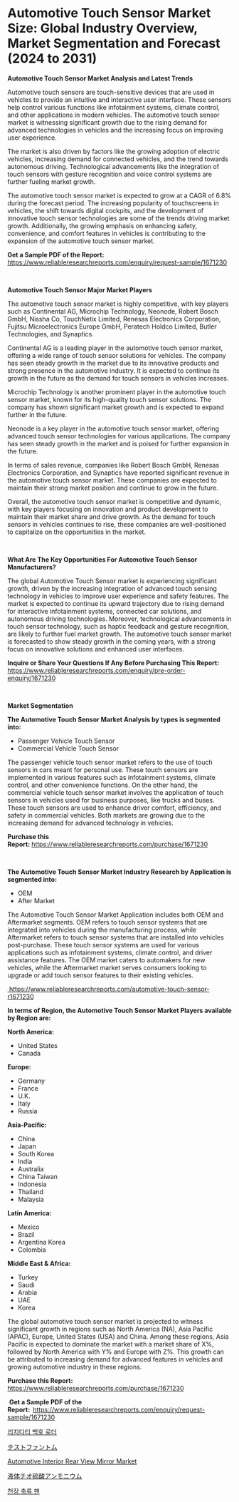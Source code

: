 <p><h1>Automotive Touch Sensor Market Size: Global Industry Overview, Market Segmentation and Forecast (2024 to 2031)</h1></p><p><strong>Automotive Touch Sensor Market Analysis and Latest Trends</strong></p>
<p><p>Automotive touch sensors are touch-sensitive devices that are used in vehicles to provide an intuitive and interactive user interface. These sensors help control various functions like infotainment systems, climate control, and other applications in modern vehicles. The automotive touch sensor market is witnessing significant growth due to the rising demand for advanced technologies in vehicles and the increasing focus on improving user experience.</p><p>The market is also driven by factors like the growing adoption of electric vehicles, increasing demand for connected vehicles, and the trend towards autonomous driving. Technological advancements like the integration of touch sensors with gesture recognition and voice control systems are further fueling market growth.</p><p>The automotive touch sensor market is expected to grow at a CAGR of 6.8% during the forecast period. The increasing popularity of touchscreens in vehicles, the shift towards digital cockpits, and the development of innovative touch sensor technologies are some of the trends driving market growth. Additionally, the growing emphasis on enhancing safety, convenience, and comfort features in vehicles is contributing to the expansion of the automotive touch sensor market.</p></p>
<p><strong>Get a Sample PDF of the Report:&nbsp;</strong> <a href="https://www.reliableresearchreports.com/enquiry/request-sample/1671230">https://www.reliableresearchreports.com/enquiry/request-sample/1671230</a></p>
<p>&nbsp;</p>
<p><strong>Automotive Touch Sensor Major Market Players</strong></p>
<p><p>The automotive touch sensor market is highly competitive, with key players such as Continental AG, Microchip Technology, Neonode, Robert Bosch GmbH, Nissha Co, TouchNetix Limited, Renesas Electronics Corporation, Fujitsu Microelectronics Europe GmbH, Peratech Holdco Limited, Butler Technologies, and Synaptics. </p><p>Continental AG is a leading player in the automotive touch sensor market, offering a wide range of touch sensor solutions for vehicles. The company has seen steady growth in the market due to its innovative products and strong presence in the automotive industry. It is expected to continue its growth in the future as the demand for touch sensors in vehicles increases.</p><p>Microchip Technology is another prominent player in the automotive touch sensor market, known for its high-quality touch sensor solutions. The company has shown significant market growth and is expected to expand further in the future. </p><p>Neonode is a key player in the automotive touch sensor market, offering advanced touch sensor technologies for various applications. The company has seen steady growth in the market and is poised for further expansion in the future.</p><p>In terms of sales revenue, companies like Robert Bosch GmbH, Renesas Electronics Corporation, and Synaptics have reported significant revenue in the automotive touch sensor market. These companies are expected to maintain their strong market position and continue to grow in the future.</p><p>Overall, the automotive touch sensor market is competitive and dynamic, with key players focusing on innovation and product development to maintain their market share and drive growth. As the demand for touch sensors in vehicles continues to rise, these companies are well-positioned to capitalize on the opportunities in the market.</p></p>
<p>&nbsp;</p>
<p><strong>What Are The Key Opportunities For Automotive Touch Sensor Manufacturers?</strong></p>
<p><p>The global Automotive Touch Sensor market is experiencing significant growth, driven by the increasing integration of advanced touch sensing technology in vehicles to improve user experience and safety features. The market is expected to continue its upward trajectory due to rising demand for interactive infotainment systems, connected car solutions, and autonomous driving technologies. Moreover, technological advancements in touch sensor technology, such as haptic feedback and gesture recognition, are likely to further fuel market growth. The automotive touch sensor market is forecasted to show steady growth in the coming years, with a strong focus on innovative solutions and enhanced user interfaces.</p></p>
<p><strong>Inquire or Share Your Questions If Any Before Purchasing This Report:</strong> <a href="https://www.reliableresearchreports.com/enquiry/pre-order-enquiry/1671230">https://www.reliableresearchreports.com/enquiry/pre-order-enquiry/1671230</a></p>
<p>&nbsp;</p>
<p><strong>Market Segmentation</strong></p>
<p><strong>The Automotive Touch Sensor Market Analysis by types is segmented into:</strong></p>
<p><ul><li>Passenger Vehicle Touch Sensor</li><li>Commercial Vehicle Touch Sensor</li></ul></p>
<p><p>The passenger vehicle touch sensor market refers to the use of touch sensors in cars meant for personal use. These touch sensors are implemented in various features such as infotainment systems, climate control, and other convenience functions. On the other hand, the commercial vehicle touch sensor market involves the application of touch sensors in vehicles used for business purposes, like trucks and buses. These touch sensors are used to enhance driver comfort, efficiency, and safety in commercial vehicles. Both markets are growing due to the increasing demand for advanced technology in vehicles.</p></p>
<p><strong>Purchase this Report:&nbsp;</strong><a href="https://www.reliableresearchreports.com/purchase/1671230">https://www.reliableresearchreports.com/purchase/1671230</a></p>
<p>&nbsp;</p>
<p><strong>The Automotive Touch Sensor Market Industry Research by Application is segmented into:</strong></p>
<p><ul><li>OEM</li><li>After Market</li></ul></p>
<p><p>The Automotive Touch Sensor Market Application includes both OEM and Aftermarket segments. OEM refers to touch sensor systems that are integrated into vehicles during the manufacturing process, while Aftermarket refers to touch sensor systems that are installed into vehicles post-purchase. These touch sensor systems are used for various applications such as infotainment systems, climate control, and driver assistance features. The OEM market caters to automakers for new vehicles, while the Aftermarket market serves consumers looking to upgrade or add touch sensor features to their existing vehicles.</p></p>
<p><a href="https://www.reliableresearchreports.com/automotive-touch-sensor-r1671230">&nbsp;https://www.reliableresearchreports.com/automotive-touch-sensor-r1671230</a></p>
<p><strong>In terms of Region, the Automotive Touch Sensor Market Players available by Region are:</strong></p>
<p>
    <p> <strong> North America: </strong>
        <ul>
            <li>United States</li>
            <li>Canada</li>
        </ul>
        </p> 
    <p> <strong> Europe: </strong>
        <ul>
            <li>Germany</li>
            <li>France</li>
            <li>U.K.</li>
            <li>Italy</li>
            <li>Russia</li>
        </ul>
        </p> 
    <p> <strong> Asia-Pacific: </strong>
        <ul>
            <li>China</li>
            <li>Japan</li>
            <li>South Korea</li>
            <li>India</li>
            <li>Australia</li>
            <li>China Taiwan</li>
            <li>Indonesia</li>
            <li>Thailand</li>
            <li>Malaysia</li>
        </ul>
        </p> 
    <p> <strong> Latin America: </strong>
        <ul>
            <li>Mexico</li>
            <li>Brazil</li>
            <li>Argentina Korea</li>
            <li>Colombia</li>
        </ul>
        </p> 
    <p> <strong> Middle East & Africa: </strong>
        <ul>
            <li>Turkey</li>
            <li>Saudi</li>
            <li>Arabia</li>
            <li>UAE</li>
            <li>Korea</li>
        </ul>
    </p>
    </p>
<p><p>The global automotive touch sensor market is projected to witness significant growth in regions such as North America (NA), Asia Pacific (APAC), Europe, United States (USA) and China. Among these regions, Asia Pacific is expected to dominate the market with a market share of X%, followed by North America with Y% and Europe with Z%. This growth can be attributed to increasing demand for advanced features in vehicles and growing automotive industry in these regions.</p></p>
<p><strong>Purchase this Report: </strong><a href="https://www.reliableresearchreports.com/purchase/1671230">https://www.reliableresearchreports.com/purchase/1671230</a></p>
<p>&nbsp;<strong>Get a Sample PDF of the Report:&nbsp;&nbsp;</strong><a href="https://www.reliableresearchreports.com/enquiry/request-sample/1671230">https://www.reliableresearchreports.com/enquiry/request-sample/1671230</a></p>
<p><strong></strong></p>
<p><p><a href="https://github.com/FelipeGrrady654556/Market-Research-Report-List-2/blob/main/2137581100761.md">리지디티 백호 로더</a></p><p><a href="https://github.com/ddwcuskozol07187/Market-Research-Report-List-2/blob/main/3555087106832.md">テストファントム</a></p><p><a href="https://github.com/maudAbbott7/Market-Research-Report-List-1/blob/main/automotive-interior-rear-view-mirror-market.md">Automotive Interior Rear View Mirror Market</a></p><p><a href="https://github.com/xtkhtofdt934839/Market-Research-Report-List-2/blob/main/1507816106831.md">液体チオ硫酸アンモニウム</a></p><p><a href="https://github.com/vss5505pa7z1p/Market-Research-Report-List-2/blob/main/6015093100760.md">천장 축류 팬</a></p></p>